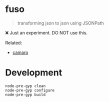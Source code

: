 fuso
====

>  transforming json to json using JSONPath

❌ Just an experiment. DO NOT use this.

Related:

- [camaro](https://github.com/tuananh/camaro)

# Development

    node-pre-gyp clean
    node-pre-gyp configure
    node-pre-gyp build